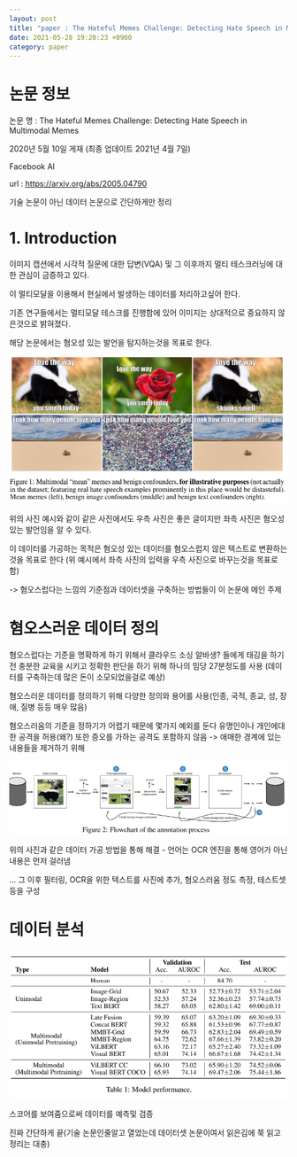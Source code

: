 ```yaml
---
layout: post
title: "paper : The Hateful Memes Challenge: Detecting Hate Speech in Multimodal Memes"
date: 2021-05-28 19:20:23 +0900
category: paper
---
```


# 논문 정보 

논문 명 : The Hateful Memes Challenge: Detecting Hate Speech in Multimodal Memes

2020년 5월 10일 게재 (최종 업데이트 2021년 4월 7일)

Facebook AI

url : https://arxiv.org/abs/2005.04790

기술 논문이 아닌 데이터 논문으로 간단하게만 정리



# 1. Introduction

이미지 캡션에서 시각적 질문에 대한 답변(VQA) 및 그 이후까지 멀티 테스크러닝에 대한 관심이 금증하고 있다.

이 멀티모달을 이용해서 현실에서 발생하는 데이터를 처리하고싶어 한다. 

기존 연구들에서는 멀티모달 테스크를 진행함에 있어 이미지는 상대적으로 중요하지 않은것으로 밝혀졌다. 



해당 논문에서는 혐오성 있는 발언을 탐지하는것을 목표로 한다.

![example_image](\img\2021\The_Hateful_Memes_Challenge_Detecting_Hate_Speech_in_Multimodal_Memes\example_image.PNG)

위의 사진 예시와 같이 같은 사진에서도 우측 사진은 좋은 글이지만 좌측 사진은 혐오성 있는 발언임을 알 수 있다.

이 데이터를 가공하는 목적은 혐오성 있는 데이터를 혐오스럽지 않은 텍스트로 변환하는것을 목표로 한다 (위 예시에서 좌측 사진의 입력을 우측 사진으로 바꾸는것을 목표로 함)

-> 혐오스럽다는 느낌의 기준점과 데이터셋을 구축하는 방법들이 이 논문에 메인 주제

# 혐오스러운 데이터 정의

혐오스럽다는 기준을 명확하게 하기 위해서 클라우드 소싱 알바생? 들에게 태깅을 하기전 충분한 교육을 시키고 정확한 판단을 하기 위해 하나의 밈당 27분정도를 사용 (데이터를 구축하는데 많은 돈이 소모되었을걸로 예상)

혐오스러운 데이터를 정의하기 위해 다양한 정의와 용어를 사용(인종, 국적, 종교, 성, 장애, 질병 등등 매우 많음)

혐오스러움의 기준을 정하기가 어렵기 때문에 몇가지 예외를 둔다  유명인이나 개인에대한 공격을 허용(왜?) 또한  증오를 가하는 공격도 포함하지 않음 -> 애매한 경계에 있는 내용들을 제거하기 위해

![annotation](\img\2021\The_Hateful_Memes_Challenge_Detecting_Hate_Speech_in_Multimodal_Memes\annotation.PNG)



위의 사진과 같은 데이터 가공 방법을 통해 해결 - 언어는 OCR 엔진을 통해 영어가 아닌 내용은 먼저 걸러냄 

... 그 이후 필터링, OCR을 위한 텍스트를 사진에 추가, 혐오스러움 정도 측정, 테스트셋등을 구성 

# 데이터 분석

![performance](\img\2021\The_Hateful_Memes_Challenge_Detecting_Hate_Speech_in_Multimodal_Memes\performance.PNG)

스코어를 보여줌으로써 데이터를 예측및 검증 



진짜 간단하게 끝(기술 논문인줄알고   열었는데 데이터셋 논문이여서 읽은김에 쭉 읽고 정리는 대충)